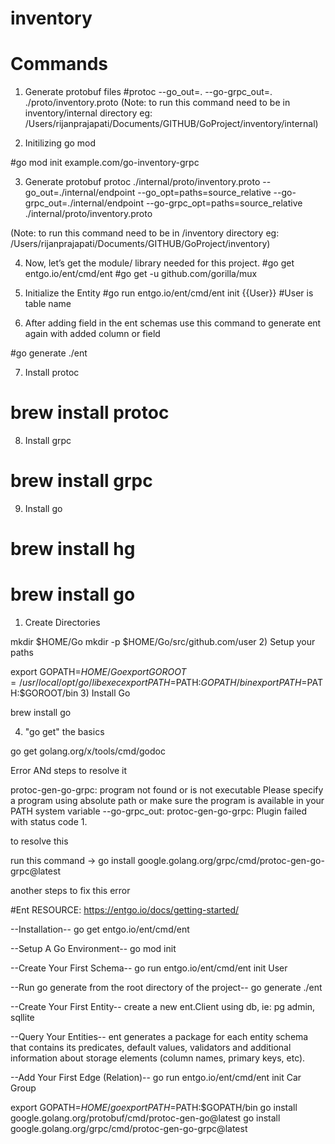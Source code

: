 # inventory

# Commands

1. Generate protobuf files
#protoc --go_out=. --go-grpc_out=. ./proto/inventory.proto
(Note: to run this command need to be in inventory/internal directory eg: /Users/rijanprajapati/Documents/GITHUB/GoProject/inventory/internal)

 2. Initilizing go mod

 #go mod init example.com/go-inventory-grpc

 3. Generate protobuf
protoc ./internal/proto/inventory.proto --go_out=./internal/endpoint --go_opt=paths=source_relative --go-grpc_out=./internal/endpoint --go-grpc_opt=paths=source_relative ./internal/proto/inventory.proto

(Note: to run this command need to be in /inventory directory eg: /Users/rijanprajapati/Documents/GITHUB/GoProject/inventory)

 4. Now, let’s get the module/ library needed for this project.
#go get entgo.io/ent/cmd/ent
#go get -u github.com/gorilla/mux

5. Initialize the Entity
#go run entgo.io/ent/cmd/ent init {{User}}
#User is table name

6. After adding field in the ent schemas use this command to generate ent again with added column or field

#go generate ./ent

7. Install protoc 

# brew install protoc

8. Install grpc

# brew install grpc
9. Install go 

# brew install hg
# brew install go

1) Create Directories

mkdir $HOME/Go
mkdir -p $HOME/Go/src/github.com/user
2) Setup your paths

export GOPATH=$HOME/Go
export GOROOT=/usr/local/opt/go/libexec
export PATH=$PATH:$GOPATH/bin
export PATH=$PATH:$GOROOT/bin
3) Install Go

brew install go

4) "go get" the basics

go get golang.org/x/tools/cmd/godoc




Error ANd steps to resolve it 

protoc-gen-go-grpc: program not found or is not executable
Please specify a program using absolute path or make sure the program is available in your PATH system variable
--go-grpc_out: protoc-gen-go-grpc: Plugin failed with status code 1.

to resolve this 

run this command -> go install google.golang.org/grpc/cmd/protoc-gen-go-grpc@latest

another steps to fix this error 






#Ent
RESOURCE: https://entgo.io/docs/getting-started/


--Installation--
go get entgo.io/ent/cmd/ent

--Setup A Go Environment--
go mod init <project>

--Create Your First Schema--
go run entgo.io/ent/cmd/ent init User

--Run go generate from the root directory of the project--
go generate ./ent

--Create Your First Entity--
create a new ent.Client using db, ie: pg admin, sqllite

--Query Your Entities--
ent generates a package for each entity schema that contains its
 predicates, default values, validators and additional information 
 about storage elements (column names, primary keys, etc).

--Add Your First Edge (Relation)--
go run entgo.io/ent/cmd/ent init Car Group


 export GOPATH=$HOME/go
 export PATH=$PATH:$GOPATH/bin
 go install google.golang.org/protobuf/cmd/protoc-gen-go@latest
 go install google.golang.org/grpc/cmd/protoc-gen-go-grpc@latest